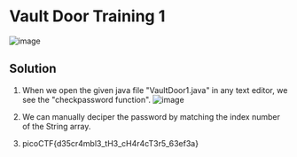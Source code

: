 # Vault Door Training 1
![image](https://user-images.githubusercontent.com/87900090/220537161-91d5fc5d-e97f-4df2-bb21-18693ba99d52.png)

## Solution
1. When we open the given java file "VaultDoor1.java" in any text editor, we see the "checkpassword function".
![image](https://user-images.githubusercontent.com/87900090/220539653-b60085f7-4f15-4f0c-9ad7-fa5bad8b521b.png)

2. We can manually deciper the password by matching the index number of the String array.
3. picoCTF{d35cr4mbl3_tH3_cH4r4cT3r5_63ef3a}



